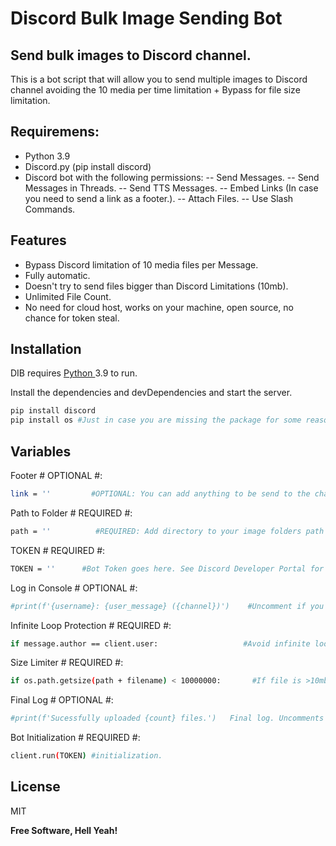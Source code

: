 # Discord Bulk Image Sending Bot
## Send bulk images to Discord channel.


This is a bot script that will allow you to send multiple images to Discord channel avoiding the 10 media per time limitation + Bypass for file size limitation.

## Requiremens:


- Python 3.9
- Discord.py (pip install discord)
- Discord bot with the following permissions:
-- Send Messages.
-- Send Messages in Threads.
-- Send TTS Messages.
-- Embed Links (In case you need to send a link as a footer.).
-- Attach Files.
-- Use Slash Commands.

## Features

- Bypass Discord limitation of 10 media files per Message.
- Fully automatic.
- Doesn't try to send files bigger than Discord Limitations (10mb).
- Unlimited File Count.
- No need for cloud host, works on your machine, open source, no chance for token steal.



## Installation

DIB requires [Python ](https://www.python.org/)  3.9 to run.

Install the dependencies and devDependencies and start the server.

```sh
pip install discord
pip install os #Just in case you are missing the package for some reason.
```


## Variables

Footer # OPTIONAL #:

```sh
link = ''         #OPTIONAL: You can add anything to be send to the channel after the images are done sending, EG Invite link, socials, etc.
```

Path to Folder # REQUIRED #:

```sh
path = ''          #REQUIRED: Add directory to your image folders path on your local machine.
```

TOKEN # REQUIRED #:

```sh
TOKEN = ''      #Bot Token goes here. See Discord Developer Portal for more info.
```


Log in Console # OPTIONAL #:

```sh
#print(f'{username}: {user_message} ({channel})')    #Uncomment if you want the bot to log all messages in the console.
```

Infinite Loop Protection # REQUIRED #:

```sh
if message.author == client.user:                   #Avoid infinite loop. DO NOT REMOVE.
```

Size Limiter # REQUIRED #:

```sh
if os.path.getsize(path + filename) < 10000000:       #If file is >10mb, it gets skipped and logged in Console due to Discord limitations.
```

Final Log # OPTIONAL #:

```sh
#print(f'Sucessfully uploaded {count} files.')   Final log. Uncomments if you want to get log in console of how many files were transfered.
```
Bot Initialization # REQUIRED #:

```sh
client.run(TOKEN) #initialization.
```



## License

MIT

**Free Software, Hell Yeah!**


